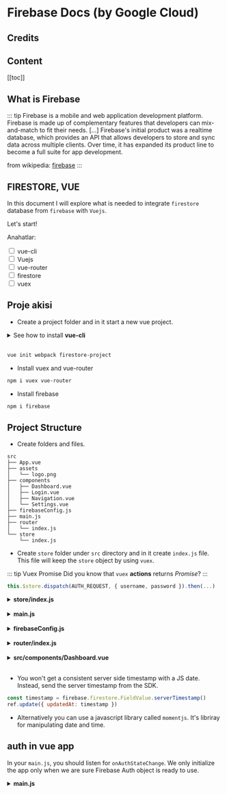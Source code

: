 # Firebase Docs (by Google Cloud)

## Credits

## Content

[[toc]]


## What is Firebase

::: tip
Firebase is a mobile and web application development platform. Firebase is made up of complementary
 features that developers can mix-and-match to fit their needs. [...] Firebase's initial product was a 
 realtime database, which provides an API that allows developers to store and sync data across multiple clients. 
Over time, it has expanded its product line to become a full suite for app development.

from wikipedia: [firebase](https://en.wikipedia.org/wiki/Firebase)
:::

## FIRESTORE, VUE

In this document I will explore what is needed to integrate `firestore` database from `firebase` with `Vuejs`.

Let's start!

Anahatlar: 

<input type="checkbox" name="task" value="vue-cli">
<label for="vue-cli">vue-cli</label><br>

<input type="checkbox" name="task" value="vuejs">
<label for="vuejs">Vuejs</label><br>

<input type="checkbox" name="task" value="vue-router">
<label for="vue-router">vue-router</label><br>

<input type="checkbox" name="task" value="firestore">
<label for="firestore">firestore</label><br>

<input type="checkbox" name="task" value="vuex">
<label for="vuex">vuex</label>



## Proje akisi

* Create a project folder and in it start a new vue project.

<details>
    <summary>See how to install <strong>vue-cli</strong></summary>

    npm i @vue/vue-cli -g

</details>
<br>

```bash
vue init webpack firestore-project
```

* Install vuex and vue-router

```bash
npm i vuex vue-router
```

* Install firebase

```bash
npm i firebase
```

## Project Structure

* Create folders and files.

```
src
├── App.vue
├── assets
│   └── logo.png
├── components
│   ├── Dashboard.vue
│   ├── Login.vue
│   ├── Navigation.vue
│   └── Settings.vue
├── firebaseConfig.js
├── main.js
├── router
│   └── index.js
└── store
    └── index.js
```

* Create `store` folder under `src` directory and in it create `index.js` file.
This file will keep the `store` object by using `vuex`. 

::: tip Vuex Promise
Did you know that `vuex` **actions** returns *Promise*?
:::

```javascript
this.$store.dispatch(AUTH_REQUEST, { username, password }).then(...)
```

<details>
    <summary><strong>store/index.js</strong></summary>

```javascript
import Vue from 'vue'
import Vuex from 'vuex'

Vue.use(Vuex)

export const store = new Vuex.Store({
state: {
    
},
mutations: {
 
},
actions: {
    
},
getters: {
   
}
})
```

</details>
<br>

<details>
    <summary><strong>main.js</strong></summary>

```javascript
import Vue from 'vue'
import App from './App'
import router from './router'
import { store } from './store'
import fb from './firebaseConfig'

Vue.config.productionTip = false

// handle page reloads
let app
fb.auth.onAuthStateChanged(user => {
  if (!app) {
    app = new Vue({
      el: '#app',
      router,
      store,
      render: h => h(App)
    })
  }
  store.dispatch('autoSignIn', user)
  store.dispatch('fetchSpaniards')
})
```

</details>
<br>


<details>
    <summary><strong>firebaseConfig.js</strong></summary>

```javascript
import firebase from 'firebase/app'
import 'firebase/firestore'
import 'firebase/auth'

// firebase init goes here
const config = {
  apiKey: "YOUR_API_KEY",
  authDomain: "YOUR_PROJECT_ID.firebaseapp.com",
  databaseURL: "https://YOUR_PROJECT_ID.firebaseio.com",
  projectId: "YOUR_PROJECT_ID",
  storageBucket: "YOUR_PROJECT_ID.appspot.com",
  messagingSenderId: "YOUR_MESSAGING_SEND_ID"
}
firebase.initializeApp(config)

// firebase utils
const db = firebase.firestore()
const auth = firebase.auth()
// const currentUser = auth.currentUser
// console.log(currentUser)

// date issue fix according to firebase
const settings = {
  timestampsInSnapshots: true
}
db.settings(settings)

// firebase collections
const spaniardsCollection = db.collection('spaniards')

export default {
  db,
  auth,
  // currentUser,
  spaniardsCollection
}

```

</details>
<br>

<details>
    <summary><strong>router/index.js</strong></summary>

```javascript
import Vue from 'vue'
import Router from 'vue-router'
import firebase from 'firebase'

import Login from '@/components/Login'
import Dashboard from '@/components/Dashboard'
import Settings from '@/components/Settings'

Vue.use(Router)

const router = new Router({
  mode: 'history',
  routes: [
    {
      path: '*',
      redirect: '/dashboard'
    },
    {
      path: '/login',
      name: 'Login',
      component: Login
    },
    {
      path: '/dashboard',
      name: 'Dashboard',
      component: Dashboard,
      meta: {
        requiresAuth: true
      }
    },
    {
      path: '/settings',
      name: 'Settings',
      component: Settings,
      meta: {
        requiresAuth: true
      }
    }
  ]
})

// NAVIGATION GUARD
router.beforeEach((to, from, next) => {
  const requiresAuth = to.matched.some(x => x.meta.requiresAuth)
  const currentUser = firebase.auth().currentUser

  if (requiresAuth && !currentUser) {
    next('/login')
  } else if (requiresAuth && currentUser) {
    next()
  } else {
    next()
  }
})

export default router
```

</details>
<br>

<details>
    <summary><strong>src/components/Dashboard.vue</strong></summary>

```html
<template>
  <div>
    <h1>dashboard</h1>
    <ul>
      <li v-for="spaniard in spaniards" :key="spaniard.id">
        spaniard id: {{ spaniard.id }}<br>
        first name: {{ spaniard.firstName }}<br>
        last name: {{ spaniard.lastName }}<br>
        occupation: {{ spaniard.occupation }}
      </li>
    </ul>
    <p style="color: red" v-if="isError">all fields are required</p>
    <input type="text" v-model="firstName.text" :placeholder="firstName.placeholder">
    <input type="text" v-model="lastName.text" :placeholder="lastName.placeholder">
    <input type="text" v-model="occupation.text" :placeholder="occupation.placeholder">
    <button @click="createSpaniard">add spaniard</button>
  </div>
</template>

<script>
export default {
  data () {
    return {
      isError: false,
      firstName: {
        text: '',
        placeholder: 'first name'
      },
      lastName: {
        text: '',
        placeholder: 'last name'
      },
      occupation: {
        text: '',
        placeholder: 'occupation'
      }
    }
  },
  computed: {
    spaniards () {
      return this.$store.getters.loadedSpaniards
    }
  },
  methods: {
    createSpaniard () {
      if (this.firstName.text !== '' && this.lastName.text !== '' && this.occupation.text !== '') {
        let newSpaniard = {
          firstName: this.firstName.text,
          lastName: this.lastName.text,
          occupation: this.occupation.text
        }
        this.$store.dispatch('createSpaniard', newSpaniard)
        this.firstName.text = ''
        this.lastName.text = ''
        this.occupation.text = ''
      } else {
        this.isError = true
      }
    }
  }
}
</script>

```

</details>
<br>


* You won't get a consistent server side timestamp with a JS date. Instead, send the server timestamp from the SDK.

```javascript
const timestamp = firebase.firestore.FieldValue.serverTimestamp()
ref.update({ updatedAt: timestamp })
```

* Alternatively you can use a javascript library called `momentjs`. It's libriray for manipulating date and time.

## auth in vue app

In your `main.js`, you should listen for `onAuthStateChange`. We only initialize the app only when we are sure Firebase Auth object is ready to use.

<details>
    <summary><strong>main.js</strong></summary>

```javascript
import Vue from 'vue'
import App from './App'
import router from './router'
import firebase from 'firebase'

Vue.config.productionTip = false

let app;
let config = {
  apiKey: "YOUR_API_KEY",
  authDomain: "YOUR_PROJECT_ID.firebaseapp.com",
  databaseURL: "https://YOUR_PROJECT_ID.firebaseio.com",
  projectId: "YOUR_PROJECT_ID",
  storageBucket: "YOUR_PROJECT_ID.appspot.com",
  messagingSenderId: "YOUR_MESSAGING_SEND_ID"
};

firebase.initializeApp(config)
firebase.auth().onAuthStateChanged(function(user) {
  if (!app) {
    /* eslint-disable no-new */
    app = new Vue({
      el: '#app',
      template: '<App/>',
      components: { App },
      router
    })
  }
});
```

</details>
<br>